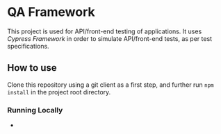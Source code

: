 # QA Framework

This project is used for API/front-end testing of applications. It uses _Cypress Framework_ in order to simulate API/front-end tests, as per test specifications.

## How to use

Clone this repository using a git client as a first step, and further run <code>npm install</code> in the project root directory.

### Running Locally

- 